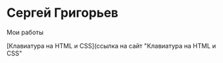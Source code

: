 

# Сергей Григорьев 
Мои работы

[Клавиатура на HTML и CSS](ссылка на сайт "Клавиатура на HTML и CSS"
